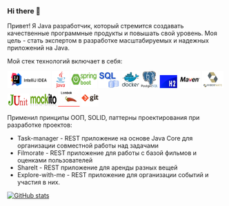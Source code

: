 ### Hi there 👋

<!--
**AleksandrIsa4/AleksandrIsa4** is a ✨ _special_ ✨ repository because its `README.md` (this file) appears on your GitHub profile.

Here are some ideas to get you started:

- 🔭 I’m currently working on ...
- 🌱 I’m currently learning ...
- 👯 I’m looking to collaborate on ...
- 🤔 I’m looking for help with ...
- 💬 Ask me about ...
- 📫 How to reach me: ...
- 😄 Pronouns: ...
- ⚡ Fun fact: ...
-->

Привет! Я Java разработчик, который стремится создавать качественные программные продукты и повышать свой уровень. Моя цель - стать экспертом в разработке масштабируемых и надежных приложений на Java.

Мой стек технологий включает в себя:
  
<div id="icons">
  <img src="IntelliJ_IDEA_logo.png" title="IntelliJ" alt="IntelliJ" width="100" height="40"/>
  <img src="https://github.com/devicons/devicon/blob/master/icons/java/java-original-wordmark.svg?raw=true" alt="Java" width="40" height="40"/>
  <img src="Spring_boot_icon.jpeg" title="Spring Boot" alt="Spring Boot" width="60" height="40"/>
  <img src="SQL_icon.jpg" title="SQL" alt="SQL" width="50" height="40"/>
  <img src="https://github.com/devicons/devicon/blob/master/icons/docker/docker-original-wordmark.svg?raw=true" title="Docker" alt="Docker" width="40" height="40"/>
  <img src="https://github.com/devicons/devicon/blob/master/icons/postgresql/postgresql-original-wordmark.svg?raw=true" title="PostgreSQL" alt="PostgreSQL" width="40" height="40"/>
  <img src="H2_database_logo.png" title="H2" alt="H2" width="40" height="30"/>
  <img src="Maven_logo.png" title="Maven" alt="Maven" width="50" height="40"/>
  <img src="Hibernate_logo.gif" title="Hibernate" alt="Hibernate" width="50" height="40"/>
  <img src="JUnit_logo.png" title="JUnit" alt="JUnit" width="50" height="30"/>
  <img src="Mockito_Logo.png" title="Mockito" alt="Mockito" width="60" height="30"/>
  <img src="Lombok_logo.png" title="Lombok" alt="Lombok" width="50" height="40"/>
  <img src="https://github.com/devicons/devicon/blob/master/icons/git/git-original-wordmark.svg?raw=true" title="Git" alt="Git" width="40" height="40"/>
</div>
  
  

Применил принципы ООП, SOLID, паттерны проектирования при разработке проектов:
- Task-manager - REST приложение на основе Java Core для организации совместной работы над задачами
- Filmorate - REST приложение для работы с базой фильмов и оценками пользователей
- ShareIt - REST приложение для аренды разных вещей
- Explore-with-me - REST приложение для организации событий и участия в них.

[![GitHub stats](https://github-readme-stats.vercel.app/api?username=AleksandrIsa4)](https://github.com/AleksandrIsa4/github-readme-stats)

